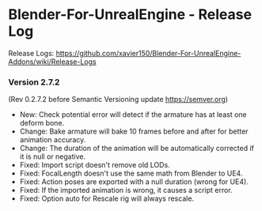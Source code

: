 # Blender-For-UnrealEngine - Release Log
Release Logs: https://github.com/xavier150/Blender-For-UnrealEngine-Addons/wiki/Release-Logs

### Version 2.7.2
(Rev 0.2.7.2 before Semantic Versioning update https://semver.org)

- New: Check potential error will detect if the armature has at least one deform bone.
- Change: Bake armature will bake 10 frames before and after for better animation accuracy.
- Change: The duration of the animation will be automatically corrected if it is null or negative.
- Fixed: Import script doesn't remove old LODs.
- Fixed: FocalLength doesn't use the same math from Blender to UE4.
- Fixed: Action poses are exported with a null duration (wrong for UE4).
- Fixed: If the imported animation is wrong, it causes a script error.
- Fixed: Option auto for Rescale rig will always rescale.